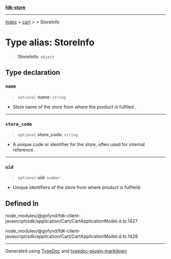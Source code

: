 [**fdk-store**](../../../README.md)
***

[Index](../../../API.md) > [cart](../../README.md) > [<internal>](../README.md) > StoreInfo

# Type alias: StoreInfo

> **StoreInfo**: `object`

## Type declaration

### `name`

> `optional` **name**: `string`

- Store name of the store from where the product is
fulfiled .

***

### `store_code`

> `optional` **store\_code**: `string`

- A unique code or identifier for the store,
often used for internal reference.

***

### `uid`

> `optional` **uid**: `number`

- Unique identifiers of the store from where product
is fulfileld.

## Defined In

node\_modules/@gofynd/fdk-client-javascript/sdk/application/Cart/CartApplicationModel.d.ts:1427

node\_modules/@gofynd/fdk-client-javascript/sdk/application/Cart/CartApplicationModel.d.ts:1428

***
Generated using [TypeDoc](https://typedoc.org/) and [typedoc-plugin-markdown](https://www.npmjs.com/package/typedoc-plugin-markdown)
